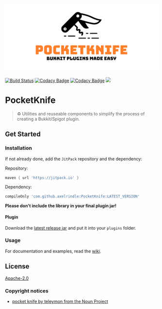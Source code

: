 ![Logo](logo.svg)

[![Build Status](https://github.com/axelrindle/PocketKnife/workflows/Build/badge.svg)](https://github.com/axelrindle/PocketKnife)
[![Codacy Badge](https://api.codacy.com/project/badge/Grade/44f2287392d3482c86bf467223f2e88a)](https://www.codacy.com/app/axel.rindle/PocketKnife?utm_source=github.com&amp;utm_medium=referral&amp;utm_content=axelrindle/PocketKnife&amp;utm_campaign=Badge_Grade)
[![Codacy Badge](https://api.codacy.com/project/badge/Coverage/44f2287392d3482c86bf467223f2e88a)](https://www.codacy.com/app/axelrindle/PocketKnife?utm_source=github.com&utm_medium=referral&utm_content=axelrindle/PocketKnife&utm_campaign=Badge_Coverage)
[![](https://jitpack.io/v/axelrindle/PocketKnife.svg)](https://jitpack.io/#axelrindle/PocketKnife)

# PocketKnife
> :recycle: Utilities and reuseable components to simplify the process of creating a Bukkit/Spigot plugin.

## Get Started
### Installation
If not already done, add the `JitPack` repository and the dependency:

Repository:
```gradle
maven { url 'https://jitpack.io' }
```

Dependency:

```gradle
compileOnly 'com.github.axelrindle:PocketKnife:LATEST_VERSION'
```

**Please don't include the library in your final plugin jar!**

#### Plugin
Download the [latest release jar](https://github.com/axelrindle/PocketKnife/releases/latest) and put it into your `plugins` folder.

### Usage
For documentation and examples, read the [wiki](https://github.com/axelrindle/PocketKnife/wiki).

## License
[Apache-2.0](LICENSE)

### Copyright notices
- [pocket knife by teleymon from the Noun Project](https://thenounproject.com/icon/923802/)
